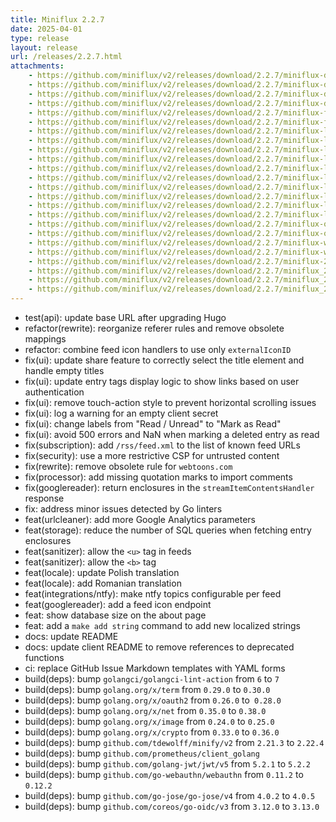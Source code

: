 ```yaml
---
title: Miniflux 2.2.7
date: 2025-04-01
type: release
layout: release
url: /releases/2.2.7.html
attachments:
    - https://github.com/miniflux/v2/releases/download/2.2.7/miniflux-darwin-amd64
    - https://github.com/miniflux/v2/releases/download/2.2.7/miniflux-darwin-amd64.sha256
    - https://github.com/miniflux/v2/releases/download/2.2.7/miniflux-darwin-arm64
    - https://github.com/miniflux/v2/releases/download/2.2.7/miniflux-darwin-arm64.sha256
    - https://github.com/miniflux/v2/releases/download/2.2.7/miniflux-freebsd-amd64
    - https://github.com/miniflux/v2/releases/download/2.2.7/miniflux-freebsd-amd64.sha256
    - https://github.com/miniflux/v2/releases/download/2.2.7/miniflux-linux-amd64
    - https://github.com/miniflux/v2/releases/download/2.2.7/miniflux-linux-amd64.sha256
    - https://github.com/miniflux/v2/releases/download/2.2.7/miniflux-linux-arm64
    - https://github.com/miniflux/v2/releases/download/2.2.7/miniflux-linux-arm64.sha256
    - https://github.com/miniflux/v2/releases/download/2.2.7/miniflux-linux-armv5
    - https://github.com/miniflux/v2/releases/download/2.2.7/miniflux-linux-armv5.sha256
    - https://github.com/miniflux/v2/releases/download/2.2.7/miniflux-linux-armv6
    - https://github.com/miniflux/v2/releases/download/2.2.7/miniflux-linux-armv6.sha256
    - https://github.com/miniflux/v2/releases/download/2.2.7/miniflux-linux-armv7
    - https://github.com/miniflux/v2/releases/download/2.2.7/miniflux-linux-armv7.sha256
    - https://github.com/miniflux/v2/releases/download/2.2.7/miniflux-openbsd-amd64
    - https://github.com/miniflux/v2/releases/download/2.2.7/miniflux-openbsd-amd64.sha256
    - https://github.com/miniflux/v2/releases/download/2.2.7/miniflux-windows-amd64.exe
    - https://github.com/miniflux/v2/releases/download/2.2.7/miniflux-windows-amd64.exe.sha256
    - https://github.com/miniflux/v2/releases/download/2.2.7/miniflux-2.2.7-1.0.x86_64.rpm
    - https://github.com/miniflux/v2/releases/download/2.2.7/miniflux_2.2.7_amd64.deb
    - https://github.com/miniflux/v2/releases/download/2.2.7/miniflux_2.2.7_arm64.deb
    - https://github.com/miniflux/v2/releases/download/2.2.7/miniflux_2.2.7_armhf.deb
---
```


* test(api): update base URL after upgrading Hugo
* refactor(rewrite): reorganize referer rules and remove obsolete mappings
* refactor: combine feed icon handlers to use only `externalIconID`
* fix(ui): update share feature to correctly select the title element and handle empty titles
* fix(ui): update entry tags display logic to show links based on user authentication
* fix(ui): remove touch-action style to prevent horizontal scrolling issues
* fix(ui): log a warning for an empty client secret
* fix(ui): change labels from "Read / Unread" to "Mark as Read"
* fix(ui): avoid 500 errors and NaN when marking a deleted entry as read
* fix(subscription): add `/rss/feed.xml` to the list of known feed URLs
* fix(security): use a more restrictive CSP for untrusted content
* fix(rewrite): remove obsolete rule for `webtoons.com`
* fix(processor): add missing quotation marks to import comments
* fix(googlereader): return enclosures in the `streamItemContentsHandler` response
* fix: address minor issues detected by Go linters
* feat(urlcleaner): add more Google Analytics parameters
* feat(storage): reduce the number of SQL queries when fetching entry enclosures
* feat(sanitizer): allow the `<u>` tag in feeds
* feat(sanitizer): allow the `<b>` tag
* feat(locale): update Polish translation
* feat(locale): add Romanian translation
* feat(integrations/ntfy): make ntfy topics configurable per feed
* feat(googlereader): add a feed icon endpoint
* feat: show database size on the about page
* feat: add a `make add string` command to add new localized strings
* docs: update README
* docs: update client README to remove references to deprecated functions
* ci: replace GitHub Issue Markdown templates with YAML forms
* build(deps): bump `golangci/golangci-lint-action` from `6` to `7`
* build(deps): bump `golang.org/x/term` from `0.29.0` to `0.30.0`
* build(deps): bump `golang.org/x/oauth2` from `0.26.0` to` 0.28.0`
* build(deps): bump `golang.org/x/net` from `0.35.0` to `0.38.0`
* build(deps): bump `golang.org/x/image` from `0.24.0` to `0.25.0`
* build(deps): bump `golang.org/x/crypto` from `0.33.0` to `0.36.0`
* build(deps): bump `github.com/tdewolff/minify/v2` from `2.21.3` to `2.22.4`
* build(deps): bump `github.com/prometheus/client_golang`
* build(deps): bump `github.com/golang-jwt/jwt/v5` from `5.2.1` to `5.2.2`
* build(deps): bump `github.com/go-webauthn/webauthn` from `0.11.2` to `0.12.2`
* build(deps): bump `github.com/go-jose/go-jose/v4` from `4.0.2` to `4.0.5`
* build(deps): bump `github.com/coreos/go-oidc/v3` from `3.12.0` to `3.13.0`
